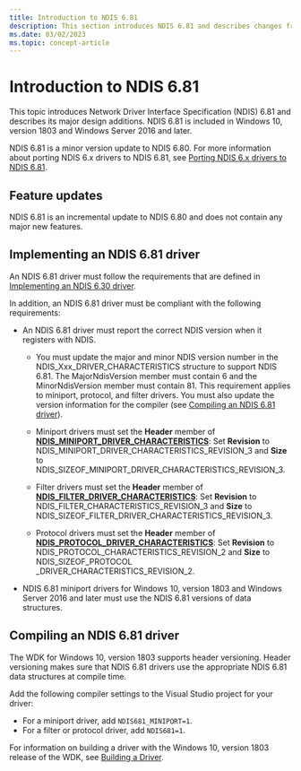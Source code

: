 ```yaml
---
title: Introduction to NDIS 6.81
description: This section introduces NDIS 6.81 and describes changes from NDIS 6.80. NDIS 6.81 is included in Windows 10, version 1803.
ms.date: 03/02/2023
ms.topic: concept-article
---
```


# Introduction to NDIS 6.81

This topic introduces Network Driver Interface Specification (NDIS) 6.81 and describes its major design additions. NDIS 6.81 is included in Windows 10, version 1803 and Windows Server 2016 and later.

NDIS 6.81 is a minor version update to NDIS 6.80. For more information about porting NDIS 6.x drivers to NDIS 6.81, see [Porting NDIS 6.x drivers to NDIS 6.81](porting-ndis-6-x-drivers-to-ndis-6-81.md).

## Feature updates

NDIS 6.81 is an incremental update to NDIS 6.80 and does not contain any major new features.

## Implementing an NDIS 6.81 driver

An NDIS 6.81 driver must follow the requirements that are defined in [Implementing an NDIS 6.30 driver](implementing-an-ndis-6-30-driver.md).

In addition, an NDIS 6.81 driver must be compliant with the following requirements:

- An NDIS 6.81 driver must report the correct NDIS version when it registers with NDIS.
   
   * You must update the major and minor NDIS version number in the NDIS_Xxx_DRIVER_CHARACTERISTICS structure to support NDIS 6.81. The MajorNdisVersion member must contain 6 and the MinorNdisVersion member must contain 81. This requirement applies to miniport, protocol, and filter drivers. You must also update the version information for the compiler (see [Compiling an NDIS 6.81 driver](#compiling-an-ndis-681-driver)).

  * Miniport drivers must set the **Header** member of [**NDIS_MINIPORT_DRIVER_CHARACTERISTICS**](/windows-hardware/drivers/ddi/ndis/ns-ndis-_ndis_miniport_driver_characteristics): Set **Revision** to NDIS_MINIPORT_DRIVER_CHARACTERISTICS_REVISION_3 and **Size** to NDIS_SIZEOF_MINIPORT_DRIVER_CHARACTERISTICS_REVISION_3. 

  * Filter drivers must set the **Header** member of [**NDIS_FILTER_DRIVER_CHARACTERISTICS**](/windows-hardware/drivers/ddi/ndis/ns-ndis-_ndis_filter_driver_characteristics): Set **Revision** to NDIS_FILTER_CHARACTERISTICS_REVISION_3 and **Size** to NDIS_SIZEOF_FILTER_DRIVER_CHARACTERISTICS_REVISION_3. 

  * Protocol drivers must set the **Header** member of [**NDIS_PROTOCOL_DRIVER_CHARACTERISTICS**](/windows-hardware/drivers/ddi/ndis/ns-ndis-_ndis_protocol_driver_characteristics): Set **Revision** to NDIS_PROTOCOL_CHARACTERISTICS_REVISION_2 and **Size** to NDIS_SIZEOF_PROTOCOL _DRIVER_CHARACTERISTICS_REVISION_2.

- NDIS 6.81 miniport drivers for Windows 10, version 1803 and Windows Server 2016 and later must use the NDIS 6.81 versions of data structures.

## Compiling an NDIS 6.81 driver

The WDK for Windows 10, version 1803 supports header versioning. Header versioning makes sure that NDIS 6.81 drivers use the appropriate NDIS 6.81 data structures at compile time.

Add the following compiler settings to the Visual Studio project for your driver:

- For a miniport driver, add `NDIS681_MINIPORT=1`.
- For a filter or protocol driver, add `NDIS681=1`.

For information on building a driver with the Windows 10, version 1803 release of the WDK, see [Building a Driver](../develop/building-a-driver.md).
